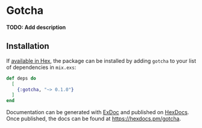 # Gotcha

**TODO: Add description**

## Installation

If [available in Hex](https://hex.pm/docs/publish), the package can be installed
by adding `gotcha` to your list of dependencies in `mix.exs`:

```elixir
def deps do
  [
    {:gotcha, "~> 0.1.0"}
  ]
end
```

Documentation can be generated with [ExDoc](https://github.com/elixir-lang/ex_doc)
and published on [HexDocs](https://hexdocs.pm). Once published, the docs can
be found at <https://hexdocs.pm/gotcha>.

